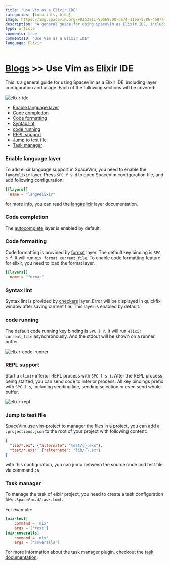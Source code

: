 ```yaml
---
title: "Use Vim as a Elixir IDE"
categories: [tutorials, blog]
image: https://img.spacevim.org/90253911-80669300-de74-11ea-9786-4b97a4091bc6.png
description: "A general guide for using SpaceVim as Elixir IDE, including layer configuration, requiems installation and usage."
type: article
comments: true
commentsID: "Use Vim as a Elixir IDE"
language: Elixir
---
```


# [Blogs](../blog/) >> Use Vim as Elixir IDE

This is a general guide for using SpaceVim as a Elixir IDE, including layer configuration and usage. 
Each of the following sections will be covered:

![elixir-ide](https://img.spacevim.org/90253911-80669300-de74-11ea-9786-4b97a4091bc6.png)

<!-- vim-markdown-toc GFM -->

- [Enable language layer](#enable-language-layer)
- [Code completion](#code-completion)
- [Code formatting](#code-formatting)
- [Syntax lint](#syntax-lint)
- [code running](#code-running)
- [REPL support](#repl-support)
- [Jump to test file](#jump-to-test-file)
- [Task manager](#task-manager)

<!-- vim-markdown-toc -->


### Enable language layer

To add elixir language support in SpaceVim, you need to enable the `lang#elixir` layer. Press `SPC f v d` to open
SpaceVim configuration file, and add following configuration:

```toml
[[layers]]
  name = "lang#elixir"
```

for more info, you can read the [lang#elixir](../layers/lang/elixir/) layer documentation.

### Code completion

The [autocomplete](../layers/autocomplete/) layer is enabled by default.

### Code formatting

Code formatting is provided by [format](../layers/format/) layer. The default key binding is `SPC b f`.
It will run `mix format current_file`. To enable code formatting feature for elixir, you need to load the format layer.

```toml
[[layers]]
  name = "format"
```

### Syntax lint

Syntax lint is provided by [checkers](../layers/checkers/) layer. Error will be displayed in quickfix window
after saving current file. This layer is enabled by default.

### code running

The default code running key binding is `SPC l r`. It will run `elixir current_file` asynchronously.
And the stdout will be shown on a runner buffer.

![elixir-code-runner](https://img.spacevim.org/90252211-accce000-de71-11ea-8a93-3f07e9cc2b69.png)

### REPL support

Start a `elixir` inferior REPL process with `SPC l s i`. After the REPL process being started, you can
send code to inferior process. All key bindings prefix with `SPC l s`, including sending line, sending selection or even
send whole buffer.


![elixir-repl](https://img.spacevim.org/90252532-409eac00-de72-11ea-992e-8f0b678bdc51.png)


### Jump to test file

SpaceVim use vim-project to manager the files in a project,
you can add a `.projections.json` to the root of your project with following content:

```json
{
  "lib/*.ex": {"alternate": "test/{}.exs"},
  "test/*.exs": {"alternate": "lib/{}.ex"}
}
```

with this configuration, you can jump between the source code and test file via command `:A`

### Task manager

To manage the task of elixir project, you need to create a task configuration file: `.SpaceVim.d/task.toml`.

For example:

```toml
[mix-test]
    command = 'mix'
    args = ['test']
[mix-coveralls]
    command = 'mix'
    args = ['coveralls']
```

For more information about the task manager plugin, checkout the [task documentation](../documentation/#tasks).
